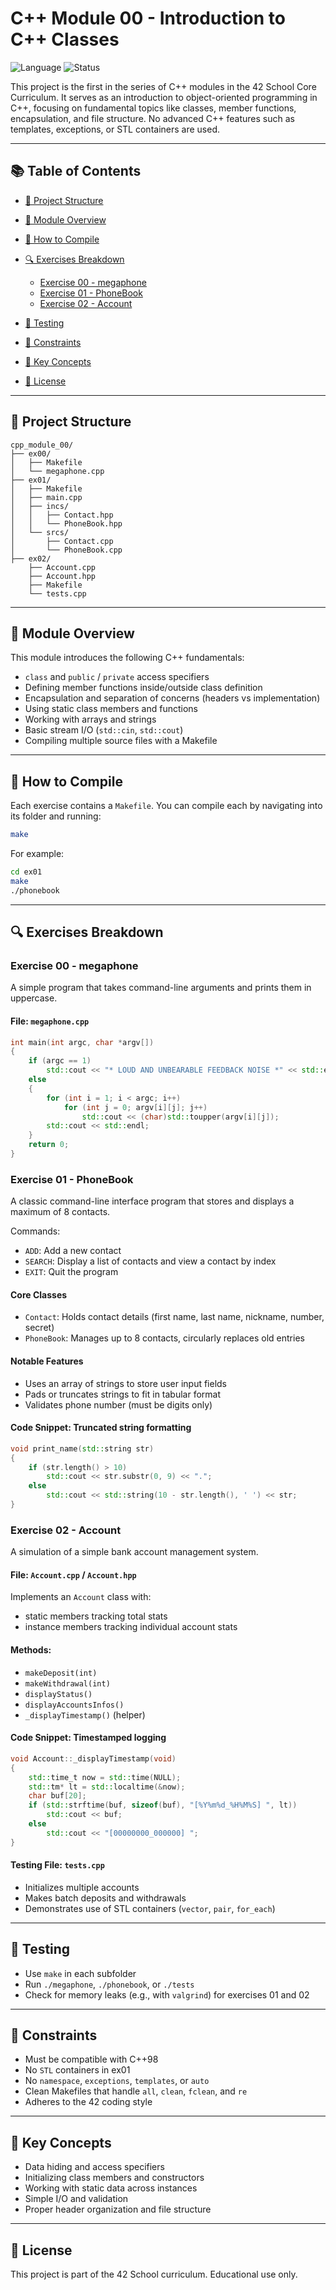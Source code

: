 # C++ Module 00 - Introduction to C++ Classes

![Language](https://img.shields.io/badge/language-C++98-blue)
![Status](https://img.shields.io/badge/module-00--of--09-informational)

This project is the first in the series of C++ modules in the 42 School Core Curriculum. It serves as an introduction to object-oriented programming in C++, focusing on fundamental topics like classes, member functions, encapsulation, and file structure. No advanced C++ features such as templates, exceptions, or STL containers are used.

---

## 📚 Table of Contents

* [📁 Project Structure](#-project-structure)
* [🧠 Module Overview](#-module-overview)
* [🚀 How to Compile](#-how-to-compile)
* [🔍 Exercises Breakdown](#-exercises-breakdown)

  * [Exercise 00 - megaphone](#exercise-00---megaphone)
  * [Exercise 01 - PhoneBook](#exercise-01---phonebook)
  * [Exercise 02 - Account](#exercise-02---account)
* [🧪 Testing](#-testing)
* [📜 Constraints](#-constraints)
* [📌 Key Concepts](#-key-concepts)
* [📜 License](#-license)

---

## 📁 Project Structure

```
cpp_module_00/
├── ex00/
│   ├── Makefile
│   └── megaphone.cpp
├── ex01/
│   ├── Makefile
│   ├── main.cpp
│   ├── incs/
│   │   ├── Contact.hpp
│   │   └── PhoneBook.hpp
│   └── srcs/
│       ├── Contact.cpp
│       └── PhoneBook.cpp
├── ex02/
    ├── Account.cpp
    ├── Account.hpp
    ├── Makefile
    └── tests.cpp
```

---

## 🧠 Module Overview

This module introduces the following C++ fundamentals:

* `class` and `public` / `private` access specifiers
* Defining member functions inside/outside class definition
* Encapsulation and separation of concerns (headers vs implementation)
* Using static class members and functions
* Working with arrays and strings
* Basic stream I/O (`std::cin`, `std::cout`)
* Compiling multiple source files with a Makefile

---

## 🚀 How to Compile

Each exercise contains a `Makefile`. You can compile each by navigating into its folder and running:

```bash
make
```

For example:

```bash
cd ex01
make
./phonebook
```

---

## 🔍 Exercises Breakdown

### Exercise 00 - megaphone

A simple program that takes command-line arguments and prints them in uppercase.

#### File: `megaphone.cpp`

```cpp
int main(int argc, char *argv[])
{
    if (argc == 1)
        std::cout << "* LOUD AND UNBEARABLE FEEDBACK NOISE *" << std::endl;
    else
    {
        for (int i = 1; i < argc; i++)
            for (int j = 0; argv[i][j]; j++)
                std::cout << (char)std::toupper(argv[i][j]);
        std::cout << std::endl;
    }
    return 0;
}
```

### Exercise 01 - PhoneBook

A classic command-line interface program that stores and displays a maximum of 8 contacts.

Commands:

* `ADD`: Add a new contact
* `SEARCH`: Display a list of contacts and view a contact by index
* `EXIT`: Quit the program

#### Core Classes

* `Contact`: Holds contact details (first name, last name, nickname, number, secret)
* `PhoneBook`: Manages up to 8 contacts, circularly replaces old entries

#### Notable Features

* Uses an array of strings to store user input fields
* Pads or truncates strings to fit in tabular format
* Validates phone number (must be digits only)

#### Code Snippet: Truncated string formatting

```cpp
void print_name(std::string str)
{
    if (str.length() > 10)
        std::cout << str.substr(0, 9) << ".";
    else
        std::cout << std::string(10 - str.length(), ' ') << str;
}
```

### Exercise 02 - Account

A simulation of a simple bank account management system.

#### File: `Account.cpp` / `Account.hpp`

Implements an `Account` class with:

* static members tracking total stats
* instance members tracking individual account stats

#### Methods:

* `makeDeposit(int)`
* `makeWithdrawal(int)`
* `displayStatus()`
* `displayAccountsInfos()`
* `_displayTimestamp()` (helper)

#### Code Snippet: Timestamped logging

```cpp
void Account::_displayTimestamp(void)
{
    std::time_t now = std::time(NULL);
    std::tm* lt = std::localtime(&now);
    char buf[20];
    if (std::strftime(buf, sizeof(buf), "[%Y%m%d_%H%M%S] ", lt))
        std::cout << buf;
    else
        std::cout << "[00000000_000000] ";
}
```

#### Testing File: `tests.cpp`

* Initializes multiple accounts
* Makes batch deposits and withdrawals
* Demonstrates use of STL containers (`vector`, `pair`, `for_each`)

---

## 🧪 Testing

* Use `make` in each subfolder
* Run `./megaphone`, `./phonebook`, or `./tests`
* Check for memory leaks (e.g., with `valgrind`) for exercises 01 and 02

---

## 📜 Constraints

* Must be compatible with C++98
* No `STL` containers in ex01
* No `namespace`, `exceptions`, `templates`, or `auto`
* Clean Makefiles that handle `all`, `clean`, `fclean`, and `re`
* Adheres to the 42 coding style

---

## 📌 Key Concepts

* Data hiding and access specifiers
* Initializing class members and constructors
* Working with static data across instances
* Simple I/O and validation
* Proper header organization and file structure

---

## 📜 License

This project is part of the 42 School curriculum. Educational use only.
